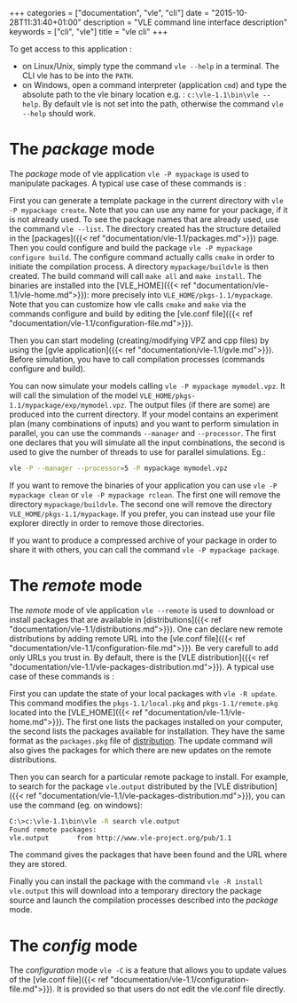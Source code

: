 +++
categories = ["documentation", "vle", "cli"]
date = "2015-10-28T11:31:40+01:00"
description = "VLE command line interface description"
keywords = ["cli", "vle"]
title = "vle cli"
+++

To get access to this application :

* on Linux/Unix, simply type the command `vle --help` in a terminal. The
CLI vle has to be into the `PATH`. 
* on Windows, open a command interpreter (application `cmd`) and type the
absolute path to the vle binary location e.g. : `c:\vle-1.1\bin\vle --help`. 
By default vle is not set into the path, otherwise the command `vle --help`
should work.

# The _package_ mode

The _package_ mode of vle application `vle -P mypackage` is used to manipulate
packages. A typical use case of these commands is :

First you can generate a template package in the current directory with 
`vle -P mypackage create`. Note that you can use any name for your package,
if it is not already used. To see the package names that are already used, 
use the command `vle --list`. The directory created has the structure detailed
in the [packages]({{< ref "documentation/vle-1.1/packages.md">}}) page. Then you
could configure and build the package `vle -P mypackage configure build`. 
The configure command actually calls `cmake` in order to initiate the
compilation process. A directory `mypackage/buildvle` is then created.
The build command will call `make all` and `make install`. The binaries are
installed into the [VLE_HOME]({{< ref "documentation/vle-1.1/vle-home.md">}}):
 more precisely into  `VLE_HOME/pkgs-1.1/mypackage`. Note that you can customize
 how vle calls `cmake` and `make` via the commands configure and build by
 editing the [vle.conf file]({{< ref 
 "documentation/vle-1.1/configuration-file.md">}}). 

Then you can start modeling (creating/modifying VPZ and cpp files) by using the
[gvle application]({{< ref "documentation/vle-1.1/gvle.md">}}). Before
simulation, you have to call compilation processes (commands configure and 
build). 

You can now simulate your models calling `vle -P mypackage mymodel.vpz`. It will
call the simulation of the model  `VLE_HOME/pkgs-1.1/mypackage/exp/mymodel.vpz`.
The output files (if there are some) are produced into the current directory.
If your model contains an experiment plan (many combinations of inputs) and you
want to perform simulation in parallel, you can use the commands `--manager` and
`--processor`. The first one declares that you will simulate all the input
combinations, the second is used to give the number of threads to use for
parallel simulations. Eg.: 

```bash
vle -P --manager --processor=5 -P mypackage mymodel.vpz
```

If you want to remove the binaries of your application you can use
`vle -P mypackage clean` or `vle -P mypackage rclean`. The first one will remove
the directory `mypackage/buildvle`. The second one will remove the directory
`VLE_HOME/pkgs-1.1/mypackage`. If you prefer, you can instead use your file
explorer directly  in order to remove those directories.

If you want to produce a compressed archive of your package in order to share
it with others, you can call the command `vle -P mypackage package`.

# The _remote_ mode

The _remote_ mode of vle application `vle --remote` is used to download or
install packages that are available in [distributions]({{< ref 
"documentation/vle-1.1/distributions.md">}}). One can declare new remote
distributions by adding remote URL into the [vle.conf file]({{< ref 
"documentation/vle-1.1/configuration-file.md">}}). Be very carefull to add only
URLs you trust in. By default, there is the [VLE distribution]({{< ref 
"documentation/vle-1.1/vle-packages-distribution.md">}}). 
A typical use case of these commands is :

First you can update the state of your local packages with `vle -R update`.
This command modifies the `pkgs-1.1/local.pkg` and `pkgs-1.1/remote.pkg` located
into the [VLE_HOME]({{< ref "documentation/vle-1.1/vle-home.md">}}).
The first one lists the packages
installed on your computer, the second lists the packages available for
installation. They have the same format as the `packages.pkg` file of
[distribution](Package-distribution-for-vle-1.1). The update command will
also gives the packages for which there are new updates on the remote
distributions.

Then you can search for a particular remote package to install. For example,
to search for the package `vle.output` distributed by the 
[VLE distribution]({{< ref 
"documentation/vle-1.1/vle-packages-distribution.md">}}),
you can use the command (eg. on windows):   

```bash
C:\>c:\vle-1.1\bin\vle -R search vle.output
Found remote packages:
vle.output       from http://www.vle-project.org/pub/1.1
```

The command gives the packages that have been found and the URL where they are
stored.

Finally you can install the package with the command `vle -R install vle.output`
this will download into a temporary directory the package source and launch the
compilation processes described into the _package_ mode. 

# The _config_ mode

The _configuration_ mode  `vle -C` is a feature that allows you to update
values of the [vle.conf file]({{< ref 
"documentation/vle-1.1/configuration-file.md">}}). It is
provided so that users do not edit the vle.conf file directly.
